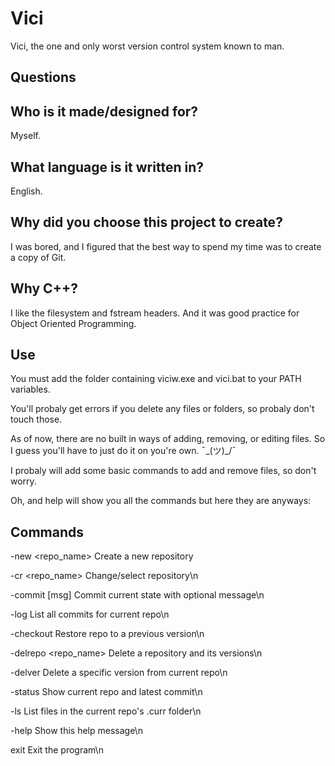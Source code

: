 # Vici

Vici, the one and only worst version control system known to man.
## Questions

## Who is it made/designed for?

Myself.

## What language is it written in?

English.

## Why did you choose this project to create?

I was bored, and I figured that the best way to spend my time was to create a copy of Git.

## Why C++?

I like the filesystem and fstream headers. And it was good practice for Object Oriented Programming.

## Use

You must add the folder containing viciw.exe and vici.bat to your PATH variables.

You'll probaly get errors if you delete any files or folders, so probaly don't touch those.

As of now, there are no built in ways of adding, removing, or editing files. So I guess you'll have to just do it on you're own. ¯\_(ツ)_/¯

I probaly will add some basic commands to add and remove files, so don't worry.

Oh, and help will show you all the commands but here they are anyways:

## Commands

-new <repo_name>         Create a new repository

-cr <repo_name>          Change/select repository\n

-commit [msg]            Commit current state with optional message\n

-log                     List all commits for current repo\n

-checkout <version>      Restore repo to a previous version\n

-delrepo <repo_name>     Delete a repository and its versions\n

-delver <version>        Delete a specific version from current repo\n

-status                  Show current repo and latest commit\n

-ls                      List files in the current repo's .curr folder\n

-help                    Show this help message\n

exit                     Exit the program\n
